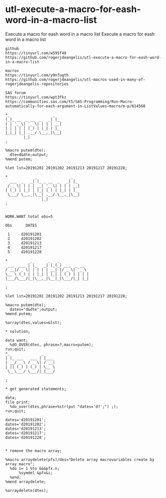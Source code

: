 # utl-execute-a-macro-for-eash-word-in-a-macro-list
Execute a macro for eash word in a macro list
    Execute a macro for eash word in a macro list

    github
    https://tinyurl.com/w595f48
    https://github.com/rogerjdeangelis/utl-execute-a-macro-for-eash-word-in-a-macro-list

    macros
    https://tinyurl.com/y9nfugth
    https://github.com/rogerjdeangelis/utl-macros-used-in-many-of-rogerjdeangelis-repositories

    SAS forum
    https://tinyurl.com/wpt3fkz
    https://communities.sas.com/t5/SAS-Programming/Run-Macro-automatically-for-each-argument-in-ListValues-macro/m-p/614568

    *_                   _
    (_)_ __  _ __  _   _| |_
    | | '_ \| '_ \| | | | __|
    | | | | | |_) | |_| | |_
    |_|_| |_| .__/ \__,_|\__|
            |_|
    ;

    %macro putem(dte);
      dte=d&dte;output;
    %mend putem;

    %let lst=20191201 20191202 20191213 20191217 20191228;

    *            _               _
      ___  _   _| |_ _ __  _   _| |_
     / _ \| | | | __| '_ \| | | | __|
    | (_) | |_| | |_| |_) | |_| | |_
     \___/ \__,_|\__| .__/ \__,_|\__|
                    |_|
    ;


    WORK.WANT total obs=5

    Obs      DATES

     1     d20191201
     2     d20191202
     3     d20191213
     4     d20191217
     5     d20191228

    *          _       _   _
     ___  ___ | |_   _| |_(_) ___  _ __
    / __|/ _ \| | | | | __| |/ _ \| '_ \
    \__ \ (_) | | |_| | |_| | (_) | | | |
    |___/\___/|_|\__,_|\__|_|\___/|_| |_|

    ;

    %let lst=20191201 20191202 20191213 20191217 20191228;

    %macro putem(dte);
      dates="d&dte";output;
    %mend putem;

    %array(dtes,values=&lst);

    * solution;

    data want;
      %dO_OVER(dtes, phrase=?,macro=putem);
    run;quit;
    *_              _
    | |_ ___   ___ | |___
    | __/ _ \ / _ \| / __|
    | || (_) | (_) | \__ \
     \__\___/ \___/|_|___/

    ;

    * get generated statements;

    data;
    file print;
      %do_over(dtes,phrase=%str(put "dates='d?';") ;);
    run;quit;

    dates='d20191201';
    dates='d20191202';
    dates='d20191213';
    dates='d20191217';
    dates='d20191228';


    * remove the macro array;

    %macro arraydelete(pfx)/des="Delete array macrovariables create by array macro";
      %do i= 1 %to &&&pfx.n;
          %symdel &pfx&i;
      %end;
    %mend arraydelete;

    %arraydelete(dtes);


